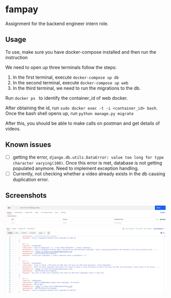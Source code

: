 # fampay

Assignment for the backend engineer intern role. 

## Usage

To use, make sure you have docker-compose installed and then run the instruction

We need to open up three terminals follow the steps:
1. In the first terminal, execute
`docker-compose up db
`
2. In the second terminal, execute
`docker-compose up web
`
3. In the third terminal, we need to run the migrations to the db.

Run `docker ps
` to identify the container_id of web docker.

After obtaining the id, run `sudo docker exec -t -i <container_id> bash`.
Once the bash shell opens up, run `python manage.py migrate`

After this, you should be able to make calls on postman and get details of videos.
## Known issues

- [ ] getting the error, `django.db.utils.DataError: value too long for type character varying(100)`. Once this error is met, database is not getting populated anymore. Need to implement exception handling.
- [ ]  Currently, not checking whether a video already exists in the db causing duplication error.

## Screenshots


![alt text](https://github.com/ParthS28/fampay/blob/main/images/screenshot2.png "get videos")
